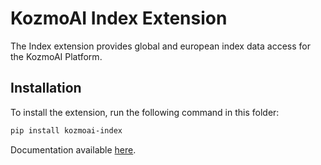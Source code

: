 # KozmoAI Index Extension

The Index extension provides global and european index data access for the KozmoAI Platform.

## Installation

To install the extension, run the following command in this folder:

```bash
pip install kozmoai-index
```

Documentation available [here](https://docs.kozmoai.co/platform/developer_guide/contributing).

